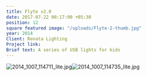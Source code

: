 ```yaml
---
title: Flyte v2.0
date: 2017-07-22 00:17:00 +05:30
position: 12
square featured image: "/uploads/Flyte-2-thumb.jpg"
year: 2014
Client: Renata Lighting
Project link: 
Brief text: A series of USB lights for kids
---
```


![2014_1007_114711_lite.jpg](/uploads/2014_1007_114711_lite.jpg)![2014_1007_114735_lite.jpg](/uploads/2014_1007_114735_lite.jpg)
